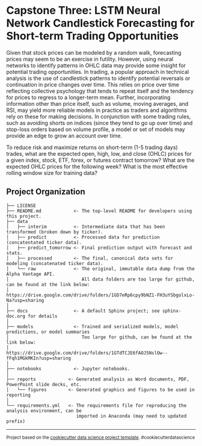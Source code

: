 Capstone Three: LSTM Neural Network Candlestick Forecasting for Short-term Trading Opportunities
==============================

Given that stock prices can be modeled by a random walk, forecasting prices may seem to be an exercise in futility. However, using neural networks to identify patterns in OHLC data may provide some insight for potential trading opportunities. In trading, a popular approach in technical analysis is the use of candlestick patterns to identify potential reversals or continuation in price changes over time. This relies on price over time reflecting collective psychology that tends to repeat itself and the tendency for prices to regress to a longer-term mean. Further, incorporating information other than price itself, such as volume, moving averages, and RSI, may yield more reliable models in practice as traders and algorithms rely on these for making decisions. In conjunction with some trading rules, such as avoiding shorts on indices (since they tend to go up over time) and stop-loss orders based on volume profile, a model or set of models may provide an edge to grow an account over time. 

To reduce risk and maximize returns on short-term (1-5 trading days) trades, what are the expected open, high, low, and close (OHLC) prices for a given index, stock, ETF, forex, or futures contract tomorrow? What are the expected OHLC prices for the following week? What is the most effective rolling window size for training data?

Project Organization
------------

    ├── LICENSE
    ├── README.md            <- The top-level README for developers using this project.
    ├── data
    │   ├── interim          <- Intermediate data that has been transformed (broken down by ticker).
    │   ├── predict          <- Processed data for prediction (concatentated ticker data).
    │   ├── predict_tomorrow <- Final prediction output with forecast and stats.
    │   ├── processed        <- The final, canonical data sets for modeling (concatenated ticker data).
    │   └── raw              <- The original, immutable data dump from the Alpha Vantage API.
    │                           All data folders are too large for github, can be found at the link below:
    │                           https://drive.google.com/drive/folders/1GD7eRp6cpy9bNZ1-FH3uYSbgolxLo-Na?usp=sharing
    │
    ├── docs                 <- A default Sphinx project; see sphinx-doc.org for details
    │
    ├── models               <- Trained and serialized models, model predictions, or model summaries
    │                           Too large for github, can be found at the link below:
    │                           https://drive.google.com/drive/folders/1GTdTCJE6fAOJ5NslOw--fFqh1MGkMKIn?usp=sharing
    │
    ├── notebooks            <- Jupyter notebooks. 
    │
    ├── reports            <- Generated analysis as Word documents, PDF, PowerPoint slide decks, etc.
    │   └── figures        <- Generated graphics and figures to be used in reporting
    │
    └── requirements.yml   <- The requirements file for reproducing the analysis environment, can be
                              imported in Anaconda (may need to updated prefix)

--------

<p><small>Project based on the <a target="_blank" href="https://drivendata.github.io/cookiecutter-data-science/">cookiecutter data science project template</a>. #cookiecutterdatascience</small></p>
